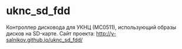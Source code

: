 # uknc_sd_fdd
Контроллер дисковода для УКНЦ (МС0511), использующий образы дисков на SD-карте.
Сайт проекта: http://y-salnikov.github.io/uknc_sd_fdd/